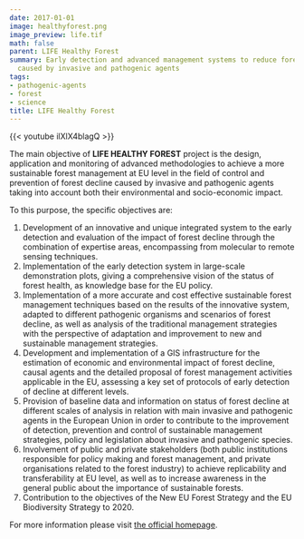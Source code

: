 ```yaml
---
date: 2017-01-01
image: healthyforest.png
image_preview: life.tif
math: false
parent: LIFE Healthy Forest
summary: Early detection and advanced management systems to reduce forest decline
  caused by invasive and pathogenic agents
tags:
- pathogenic-agents
- forest
- science
title: LIFE Healthy Forest
---
```


{{< youtube ilXlX4blagQ >}}


The main objective of **LIFE HEALTHY FOREST** project is the design, application and monitoring of advanced methodologies to achieve a more sustainable forest management at EU level in the field of control and prevention of forest decline caused by invasive and pathogenic agents taking into account both their environmental and socio-economic impact.

To this purpose, the specific objectives are:

1. Development of an innovative and unique integrated system to the early detection and evaluation of the impact of forest decline through the combination of expertise areas, encompassing from molecular to remote sensing techniques.
2. Implementation of the early detection system in large-scale demonstration plots, giving a comprehensive vision of the status of forest health, as knowledge base for the EU policy.
3. Implementation of a more accurate and cost effective sustainable forest management techniques based on the results of the innovative system, adapted to different pathogenic organisms and scenarios of forest decline, as well as analysis of the traditional management strategies with the perspective of adaptation and improvement to new and sustainable management strategies.
4. Development and implementation of a GIS infrastructure for the estimation of economic and environmental impact of forest decline, causal agents and the detailed proposal of forest management activities applicable in the EU, assessing a key set of protocols of early detection of decline at different levels.
5. Provision of baseline data and information on status of forest decline at different scales of analysis in relation with main invasive and pathogenic agents in the European Union in order to contribute to the improvement of detection, prevention and control of sustainable management strategies, policy and legislation about invasive and pathogenic species.
6. Involvement of public and private stakeholders (both public institutions responsible for policy making and forest management, and private organisations related to the forest industry) to achieve replicability and transferability at EU level, as well as to increase awareness in the general public about the importance of sustainable forests.
7. Contribution to the objectives of the New EU Forest Strategy and the EU Biodiversity Strategy to 2020.

For more information please visit [the official homepage](http://www.lifehealthyforest.com). 
